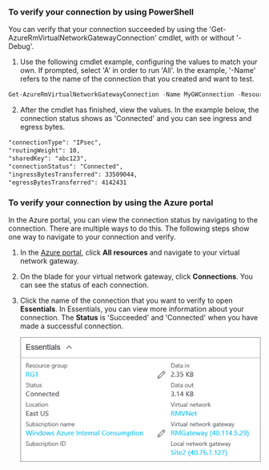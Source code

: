 ### To verify your connection by using PowerShell

You can verify that your connection succeeded by using the 'Get-AzureRmVirtualNetworkGatewayConnection' cmdlet, with or without '-Debug'. 

1. Use the following cmdlet example, configuring the values to match your own. If prompted, select 'A' in order to run 'All'. In the example, '-Name' refers to the name of the connection that you created and want to test.

  ```powershell
  Get-AzureRmVirtualNetworkGatewayConnection -Name MyGWConnection -ResourceGroupName MyRG
  ```
2. After the cmdlet has finished, view the values. In the example below, the connection status shows as 'Connected' and you can see ingress and egress bytes.

  ```
  "connectionType": "IPsec",
  "routingWeight": 10,
  "sharedKey": "abc123",
  "connectionStatus": "Connected",
  "ingressBytesTransferred": 33509044,
  "egressBytesTransferred": 4142431
  ```

### To verify your connection by using the Azure portal

In the Azure portal, you can view the connection status by navigating to the connection. There are multiple ways to do this. The following steps show one way to navigate to your connection and verify.

1. In the [Azure portal](http://portal.azure.cn), click **All resources** and navigate to your virtual network gateway.
2. On the blade for your virtual network gateway, click **Connections**. You can see the status of each connection.
3. Click the name of the connection that you want to verify to open **Essentials**. In Essentials, you can view more information about your connection. The **Status** is 'Succeeded' and 'Connected' when you have made a successful connection.

    ![Verify connection](./media/vpn-gateway-verify-connection-rm-include/connectionsucceeded.png)